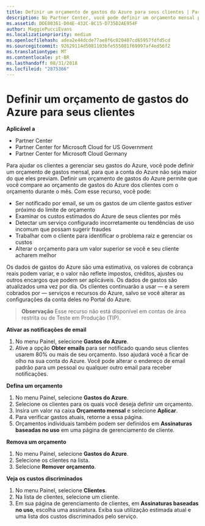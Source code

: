 ```yaml
---
title: Definir um orçamento de gastos do Azure para seus clientes | Partner Center
description: No Partner Center, você pode definir um orçamento mensal por cliente para que sua conta do Azure não seja uma surpresa no final do mês.
ms.assetid: DDE80361-D04E-432C-BC15-D735D2AE954F
author: MaggiePucciEvans
ms.localizationpriority: medium
ms.openlocfilehash: adea2e44dcde77ae8f6c020407cd65957fdfd5cd
ms.sourcegitcommit: 92629114d5081103bfe555081f69997af4ed56f2
ms.translationtype: MT
ms.contentlocale: pt-BR
ms.lasthandoff: 08/31/2018
ms.locfileid: "2875366"
---
```

# <a name="set-an-azure-spending-budget-for-your-customers"></a>Definir um orçamento de gastos do Azure para seus clientes

**Aplicável a**

-  Partner Center
-  Partner Center for Microsoft Cloud for US Government
-  Partner Center for Microsoft Cloud Germany

Para ajudar os clientes a gerenciar seu gastos do Azure, você pode definir um orçamento de gastos mensal, para que a conta do Azure não seja maior do que eles previam. Definir um orçamento de gastos do Azure permite que você compare ao orçamento de gastos do Azure dos clientes com o orçamento durante o mês. Com esse recurso, você pode: 

-   Ser notificado por email, se um os gastos de um cliente gastos estiver próximo do limite de orçamento
-   Examinar os custos estimados do Azure de seus clientes por mês
-   Detectar um serviço configurado incorretamente ou tendências de uso incomum que possam sugerir fraudes
-   Trabalhar com o cliente para identificar o problema raiz e gerenciar os custos
-   Alterar o orçamento para um valor superior se você e seu cliente acharem melhor

Os dados de gastos do Azure são uma estimativa, os valores de cobrança reais podem variar, e o valor não reflete impostos, créditos, ajustes ou outros encargos que podem ser aplicáveis. Os dados de gastos são atualizados uma vez por dia. Os clientes continuarão a usar — e a serem cobrados por — serviços e recursos do Azure, salvo se você alterar as configurações da conta deles no Portal do Azure. 

>**Observação** Esse recurso não está disponível em contas de área restrita ou de Teste em Produção (TIP).

**Ativar as notificações de email**
1.  No menu Painel, selecione **Gastos do Azure**.
2.  Ative a opção **Obter emails** para ser notificado quando seus clientes usarem 80% ou mais de seu orçamento. Isso ajudará você a ficar de olho na sua conta do Azure. Você pode alterar o endereço de email padrão para um pessoal ou qualquer outro email para receber notificações.

**Defina um orçamento**
1.  No menu Painel, selecione **Gastos do Azure**.
2.  Selecione os clientes para os quais você deseja definir um orçamento. 
3. Insira um valor na caixa **Orçamento mensal** e selecione **Aplicar**.
4.  Para verificar gastos atuais, retorne a essa página.
5.  Orçamentos individuais também podem ser definidos em **Assinaturas baseadas no uso** em uma página de gerenciamento de cliente.

**Remova um orçamento**
1.  No menu Painel, selecione **Gastos do Azure**.
2.  Selecione os clientes na lista.
3.  Selecione **Remover orçamento**.

**Veja os custos discriminados**
1.  No menu Painel, selecione **Clientes**.
2.  Na lista de clientes, selecione um cliente.
3.  Em sua página de gerenciamento de clientes, em **Assinaturas baseadas no uso**, escolha uma assinatura. Exiba sua utilização estimada atual e uma lista dos custos discriminados pelo serviço.


 

 



